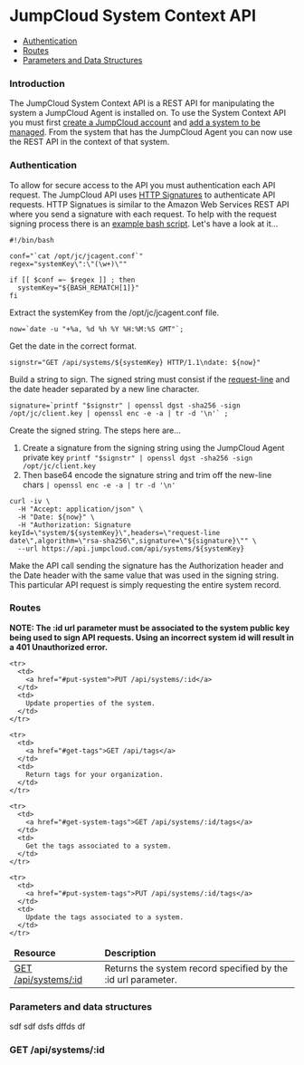 JumpCloud System Context API
================

* [Authentication](#Authentication)
* [Routes](#Routes)
* [Parameters and Data Structures](#Parameters)

### Introduction

The JumpCloud System Context API is a REST API for manipulating the system a JumpCloud Agent is installed on. 
To use the System Context API you must first [create a JumpCloud account](https://console.jumpcloud.com/register/) and [add a system to be managed](https://console.jumpcloud.com/systems).
From the system that has the JumpCloud Agent you can now use the REST API in the context of that system. 

<a id="Authentication" /></a>
### Authentication

To allow for secure access to the API you must authentication each API request. 
The JumpCloud API uses [HTTP Signatures](http://tools.ietf.org/html/draft-cavage-http-signatures-00) to authenticate API requests. 
HTTP Signatues is similar to the Amazon Web Services REST API where you send a signature with each request.
To help with the request signing process there is an [example bash script](/shell/SigningExample.sh). Let's have a look at it...

```
#!/bin/bash

conf="`cat /opt/jc/jcagent.conf`"
regex="systemKey\":\"(\w+)\""

if [[ $conf =~ $regex ]] ; then
  systemKey="${BASH_REMATCH[1]}"
fi
```

Extract the systemKey from the /opt/jc/jcagent.conf file.

```
now=`date -u "+%a, %d %h %Y %H:%M:%S GMT"`;
```

Get the date in the correct format.

```
signstr="GET /api/systems/${systemKey} HTTP/1.1\ndate: ${now}"
```

Build a string to sign. The signed string must consist if the [request-line](http://tools.ietf.org/html/rfc2616#page-35) and the date header separated by a new line character.

```
signature=`printf "$signstr" | openssl dgst -sha256 -sign /opt/jc/client.key | openssl enc -e -a | tr -d '\n'` ;
```

Create the signed string. The steps here are...

1. Create a signature from the signing string using the JumpCloud Agent private key ``printf "$signstr" | openssl dgst -sha256 -sign /opt/jc/client.key``
1. Then base64 encode the signature string and trim off the new-line chars ``| openssl enc -e -a | tr -d '\n'``

```
curl -iv \
  -H "Accept: application/json" \
  -H "Date: ${now}" \
  -H "Authorization: Signature keyId=\"system/${systemKey}\",headers=\"request-line date\",algorithm=\"rsa-sha256\",signature=\"${signature}\"" \
  --url https://api.jumpcloud.com/api/systems/${systemKey}
```

Make the API call sending the signature has the Authorization header and the Date header with the same value that was used in the signing string.
This particular API request is simply requesting the entire system record. 

<a id="Routes"></a>
### Routes

**NOTE: The :id url parameter must be associated to the system public key being used to sign API requests. Using an incorrect system id will result in a 401 Unauthorized error.**

<table style="width : 100%">
  <thead>
    <tr>
      <td>
        <strong>Resource</strong>
      </td>
      <td>
        <strong>Description</strong>
      </td>
    </tr>
  </thead>
  <tbody>
    <tr>
      <td>
        <a href="#get-system">GET /api/systems/:id</a>
      </td>
      <td>
        Returns the system record specified by the :id url parameter.
      </td>
    </tr>
    
    <tr>
      <td>
        <a href="#put-system">PUT /api/systems/:id</a>
      </td>
      <td>
        Update properties of the system.
      </td>
    </tr>
    
    <tr>
      <td>
        <a href="#get-tags">GET /api/tags</a>
      </td>
      <td>
        Return tags for your organization. 
      </td>
    </tr>
    
    <tr>
      <td>
        <a href="#get-system-tags">GET /api/systems/:id/tags</a>
      </td>
      <td>
        Get the tags associated to a system.
      </td>
    </tr>
    
    <tr>
      <td>
        <a href="#put-system-tags">PUT /api/systems/:id/tags</a>
      </td>
      <td>
        Update the tags associated to a system.
      </td>
    </tr>
    
  </tbody>
</table>

<a id="Parameters"></a>
### Parameters and data structures

sdf sdf dsfs dffds df


<a href="#get-system-id"></a>

### GET /api/systems/:id 




